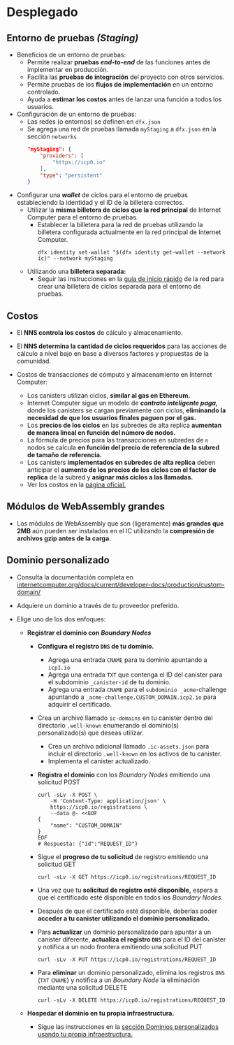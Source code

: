 # Desplegado

## Entorno de pruebas _(Staging)_

-   Beneficios de un entorno de pruebas:
    -   Permite realizar **pruebas _end-to-end_** de las funciones antes de implementar en producción.
    -   Facilita las **pruebas de integración** del proyecto con otros servicios.
    -   Permite pruebas de los **flujos de implementación** en un entorno controlado.
    -   Ayuda a **estimar los costos** antes de lanzar una función a todos los usuarios.
-   Configuración de un entorno de pruebas:
    -   Las redes (o entornos) se definen en `dfx.json`
    -   Se agrega una red de pruebas llamada `myStaging` a `dfx.json` en la sección `networks`
        ```JSON
        "myStaging": {
            "providers": [
                "https://icp0.io"
            ],
            "type": "persistent"
        }
        ```
-   Configurar una **_wallet_** de ciclos para el entorno de pruebas estableciendo la identidad y el ID de la billetera correctos.
    -   Utilizar la **misma billetera de ciclos que la red principal** de Internet Computer para el entorno de pruebas.
        -   Establecer la billetera para la red de pruebas utilizando la billetera configurada actualmente en la red principal de Internet Computer.
            ```Shell
            dfx identity set-wallet "$(dfx identity get-wallet --network ic)" --network myStaging
            ```
    -   Utilizando una **billetera separada:**
        -   Seguir las instrucciones en la [guía de inicio rápido](https://internetcomputer.org/docs/current/developer-docs/setup/deploy-mainnet) de la red para crear una billetera de ciclos separada para el entorno de pruebas.

## Costos

-   El **NNS controla los costos** de cálculo y almacenamiento.
-   El **NNS determina la cantidad de ciclos requeridos** para las acciones de cálculo a nivel bajo en base a diversos factores y propuestas de la comunidad.
-   Costos de transacciones de cómputo y almacenamiento en Internet Computer:

    -   Los canisters utilizan ciclos, **similar al gas en Ethereum.**
    -   Internet Computer sigue un modelo de **_contrato inteligente paga,_** donde los canisters se cargan previamente con ciclos, **eliminando la necesidad de que los usuarios finales paguen por el gas.**
    -   Los **precios de los ciclos** en las subredes de alta replica **aumentan de manera lineal en función del número de nodos.**
    -   La fórmula de precios para las transacciones en subredes de `n` nodos se calcula **en función del precio de referencia de la subred de tamaño de referencia.**
    -   Los canisters **implementados en subredes de alta replica** deben anticipar el **aumento de los precios de los ciclos con el factor de replica** de la subred y **asignar más ciclos a las llamadas.**
    -   Ver los costos en la [página oficial.](https://internetcomputer.org/docs/current/developer-docs/gas-cost)

## Módulos de WebAssembly grandes

-   Los módulos de WebAssembly que son (ligeramente) **más grandes que 2MB** aún pueden ser instalados en el IC utilizando la **compresión de archivos gzip antes de la carga.**

## Dominio personalizado

-   Consulta la documentación completa en [internetcomputer.org/docs/current/developer-docs/production/custom-domain/](https://internetcomputer.org/docs/current/developer-docs/production/custom-domain/)
-   Adquiere un dominio a través de tu proveedor preferido.
-   Elige uno de los dos enfoques:

    -   **Registrar el dominio con _Boundary Nodes_**

        -   **Configura el registro `DNS` de tu dominio.**
            -   Agrega una entrada `CNAME` para tu dominio apuntando a `icp1.io`
            -   Agrega una entrada `TXT` que contenga el ID del canister para el subdominio `_canister-id` de tu dominio.
            -   Agrega una entrada `CNAME` para el `subdominio _acme`-challenge apuntando a `_acme-challenge.CUSTOM_DOMAIN.icp2.io` para adquirir el certificado.
        -   Crea un archivo llamado `ic-domains` en tu canister dentro del directorio `.well-known` enumerando el dominio(s) personalizado(s) que deseas utilizar.
            -   Crea un archivo adicional llamado `.ic-assets.json` para incluir el directorio `.well-known` en los activos de tu canister.
            -   Implementa el canister actualizado.
        -   **Registra el dominio** con los _Boundary Nodes_ emitiendo una solicitud POST
            ```Shell
            curl -sLv -X POST \
                -H 'Content-Type: application/json' \
                https://icp0.io/registrations \
                --data @- <<EOF
            {
                "name": "CUSTOM_DOMAIN"
            }
            EOF
            # Respuesta: {"id":"REQUEST_ID"}
            ```
        -   Sigue el **progreso de tu solicitud** de registro emitiendo una solicitud GET
            ```Shell
            curl -sLv -X GET https://icp0.io/registrations/REQUEST_ID
            ```
        -   Una vez que tu **solicitud de registro esté disponible,** espera a que el certificado esté disponible en todos los _Boundary Nodes._
        -   Después de que el certificado esté disponible, deberías poder **acceder a tu canister utilizando el dominio personalizado.**
        -   Para **actualizar** un dominio personalizado para apuntar a un canister diferente, **actualiza el registro `DNS`** para el ID del canister y notifica a un nodo frontera emitiendo una solicitud PUT

            ```Shell
            curl -sLv -X PUT https://icp0.io/registrations/REQUEST_ID
            ```

        -   Para **eliminar** un dominio personalizado, elimina los registros `DNS` (`TXT` `CNAME`) y notifica a un _Boundary Node_ la eliminación mediante una solicitud DELETE
            ```Shell
            curl -sLv -X DELETE https://icp0.io/registrations/REQUEST_ID
            ```

    -   **Hospedar el dominio en tu propia infraestructura.**
        -   Sigue las instrucciones en la [sección Dominios personalizados usando tu propia infraestructura.](https://internetcomputer.org/docs/current/developer-docs/production/custom-domain/#custom-domains-using-your-own-infrastructure)
